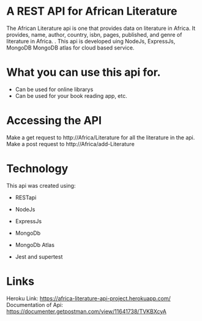 # A REST API for African Literature

The African Literature api is one that provides data on literature in Africa. It provides, name, author, country, isbn, pages, published, and genre of literature in Africa. . This api is developed uing NodeJs, ExpressJs, MongoDB MongoDB atlas for cloud based service.                       

# What you can use this api for.
* Can be used for online librarys
* Can be used for your book reading app, etc.

# Accessing the API 
Make a get request to http://Africa/Literature for all the literature in the api.<br/>
Make a post request to http://Africa/add-Literature

# Technology
This api was created using:
* RESTapi
* NodeJs
* ExpressJs
* MongoDb
* MongoDb Atlas

* Jest and supertest 

# Links
Heroku Link: https://africa-literature-api-project.herokuapp.com/ <br/>
Documentation of Api: https://documenter.getpostman.com/view/11641738/TVKBXcyA
